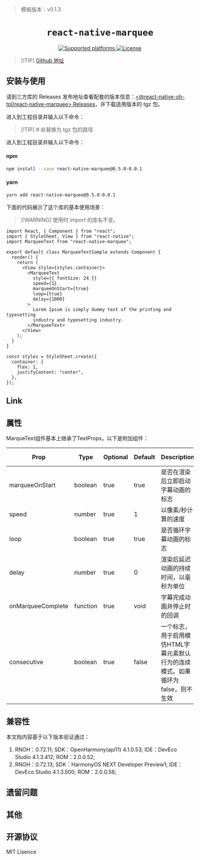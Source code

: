> 模板版本：v0.1.3

<p align="center">
  <h1 align="center"> <code>react-native-marquee</code> </h1>
</p>
<p align="center">
    <a href="https://github.com/react-navigation/react-navigation/tree/6.x/packages/stack">
        <img src="https://img.shields.io/badge/platforms-android%20|%20ios%20|%20harmony%20-lightgrey.svg" alt="Supported platforms" />
    </a>
    <a href="https://github.com/react-navigation/react-navigation/blob/6.x/packages/stack/LICENSE">
        <img src="https://img.shields.io/badge/license-MIT-green.svg" alt="License" />
    </a>
</p>

> [!TIP] [Github 地址](https://github.com/react-native-oh-library/react-native-marquee)

## 安装与使用

请到三方库的 Releases 发布地址查看配套的版本信息：[<@react-native-oh-tpl/react-native-marquee> Releases](https://github.com/react-native-oh-library/react-native-marquee/releases)，并下载适用版本的 tgz 包。

进入到工程目录并输入以下命令：

> [!TIP] # 处替换为 tgz 包的路径

进入到工程目录并输入以下命令：

#### **npm**

```bash
npm install --save react-native-marquee@0.5.0-0.0.1
```

#### **yarn**

```bash
yarn add react-native-marquee@0.5.0-0.0.1
```

<!-- tabs:end -->

下面的代码展示了这个库的基本使用场景：

> [!WARNING] 使用时 import 的库名不变。

```tsx
import React, { Component } from "react";
import { StyleSheet, View } from "react-native";
import MarqueeText from "react-native-marquee";

export default class MarqueeTextSample extends Component {
  render() {
    return (
      <View style={styles.container}>
        <MarqueeText
          style={{ fontSize: 24 }}
          speed={1}
          marqueeOnStart={true}
          loop={true}
          delay={1000}
        >
          Lorem Ipsum is simply dummy text of the printing and typesetting
          industry and typesetting industry.
        </MarqueeText>
      </View>
    );
  }
}

const styles = StyleSheet.create({
  container: {
    flex: 1,
    justifyContent: "center",
  },
});
```

## Link

## 属性

MarqueText组件基本上继承了TextProps，以下是附加组件：

| Prop              | Type     | Optional | Default | Description                                                                     | HarmonyOS Support |
| ----------------- | -------- | -------- | ------- | ------------------------------------------------------------------------------- | ----------------- |
| marqueeOnStart    | boolean  | true     | true    | 是否在渲染后立即启动字幕动画的标志                                              | yes               |
| speed             | number   | true     | 1       | 以像素/秒计算的速度                                                             | yes               |
| loop              | boolean  | true     | true    | 是否循环字幕动画的标志                                                          | yes               |
| delay             | number   | true     | 0       | 渲染后延迟动画的持续时间，以毫秒为单位                                          | yes               |
| onMarqueeComplete | function | true     | void    | 字幕完成动画并停止时的回调                                                      | yes               |
| consecutive       | boolean  | true     | false   | 一个标志，用于启用模仿HTML字幕元素默认行为的连续模式。如果循环为false，则不生效 | yes               |

## 兼容性

本文档内容基于以下版本验证通过：

1. RNOH：0.72.11; SDK：OpenHarmony(api11) 4.1.0.53; IDE：DevEco Studio 4.1.3.412; ROM：2.0.0.52;
2. RNOH：0.72.13; SDK：HarmonyOS NEXT Developer Preview1; IDE：DevEco Studio 4.1.3.500; ROM：2.0.0.58;

## 遗留问题

## 其他

## 开源协议

MIT Lisence
